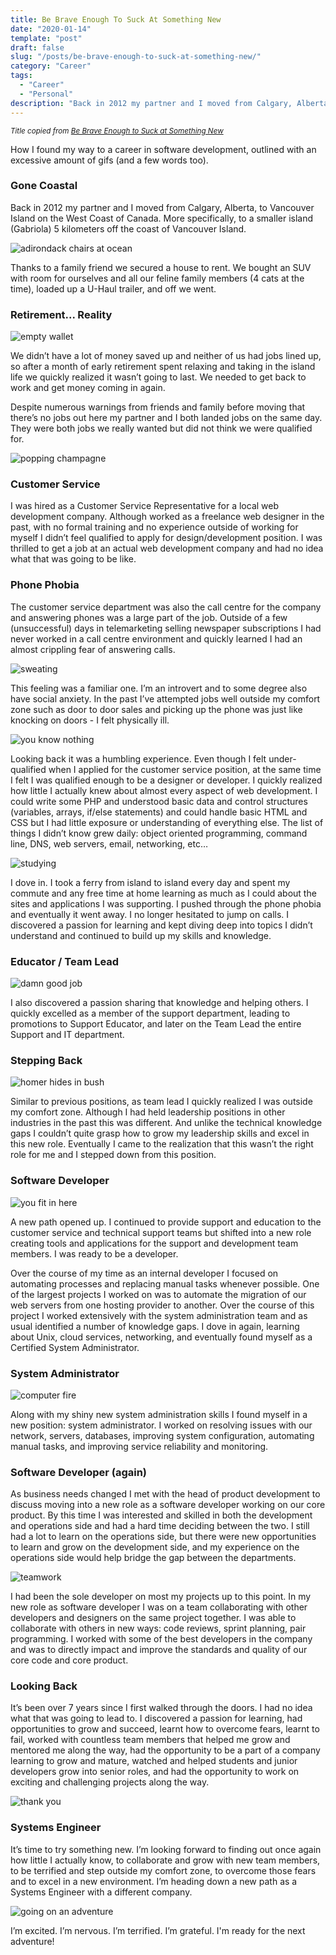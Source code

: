 ```yaml
---
title: Be Brave Enough To Suck At Something New
date: "2020-01-14"
template: "post"
draft: false
slug: "/posts/be-brave-enough-to-suck-at-something-new/"
category: "Career"
tags:
  - "Career"
  - "Personal"
description: "Back in 2012 my partner and I moved from Calgary, Alberta, to Vancouver Island on the West Coast of Canada. More specifically, to a smaller island (Gabriola) 5 kilometers off the coast of Vancouver Island. "
---
```


<small>_Title copied from [Be Brave Enough to Suck at Something New](https://medium.com/lifes-funny/be-brave-enough-to-suck-at-something-new-64caba709889)_</small>

How I found my way to a career in software development, outlined with an excessive amount of gifs (and a few words too).

### Gone Coastal

Back in 2012 my partner and I moved from Calgary, Alberta, to Vancouver Island on the West Coast of Canada. More specifically, to a smaller island (Gabriola) 5 kilometers off the coast of Vancouver Island. 

![adirondack chairs at ocean](https://media.giphy.com/media/ZcFbW9U4fuHKM/giphy.gif)

Thanks to a family friend we secured a house to rent. We bought an SUV with room for ourselves and all our feline family members (4 cats at the time), loaded up a U-Haul trailer, and off we went.

### Retirement... Reality

![empty wallet](https://media.giphy.com/media/3orifdO6eKr9YBdOBq/giphy.gif)

We didn’t have a lot of money saved up and neither of us had jobs lined up, so after a month of early retirement spent relaxing and taking in the island life we quickly realized it wasn’t going to last. We needed to get back to work and get money coming in again.

Despite numerous warnings from friends and family before moving that there’s no jobs out here my partner and I both landed jobs on the same day. They were both jobs we really wanted but did not think we were qualified for.

![popping champagne](https://media.giphy.com/media/rjkJD1v80CjYs/giphy.gif)

### Customer Service

I was hired as a Customer Service Representative for a local web development company. Although worked as a freelance web designer in the past, with no formal training and no experience outside of working for myself I didn’t feel qualified to apply for design/development position. I was thrilled to get a job at an actual web development company and had no idea what that was going to be like.

### Phone Phobia
The customer service department was also the call centre for the company and answering phones was a large part of the job. Outside of a few (unsuccessful) days in telemarketing selling newspaper subscriptions I had never worked in a call centre environment and quickly learned I had an almost crippling fear of answering calls. 

![sweating](https://media.giphy.com/media/F63tkH0bcV63m/giphy.gif)

This feeling was a familiar one. I’m an introvert and to some degree also have social anxiety. In the past I’ve attempted jobs well outside my comfort zone such as door to door sales and picking up the phone was just like knocking on doors - I felt physically ill.

![you know nothing](https://media.giphy.com/media/KEPQfFa3CtzCE/giphy.gif)

Looking back it was a humbling experience. Even though I felt under-qualified when I applied for the customer service position, at the same time I felt I was qualified enough to be a designer or developer. I quickly realized how little I actually knew about almost every aspect of web development. I could write some PHP and understood basic data and control structures (variables, arrays, if/else statements) and could handle basic HTML and CSS but I had little exposure or understanding of everything else. The list of things I didn’t know grew daily: object oriented programming, command line, DNS, web servers, email, networking, etc…

![studying](https://media.giphy.com/media/N7AOIqqUpjXUc/giphy.gif)

I dove in. I took a ferry from island to island every day and spent my commute and any free time at home learning as much as I could about the sites and applications I was supporting. I pushed through the phone phobia and eventually it went away. I no longer hesitated to jump on calls. I discovered a passion for learning and kept diving deep into topics I didn’t understand and continued to build up my skills and knowledge. 

### Educator / Team Lead
![damn good job](https://media.giphy.com/media/RTzd8Kt4glWNy/giphy.gif)

I also discovered a passion sharing that knowledge and helping others. I quickly excelled as a member of the support department, leading to promotions to Support Educator, and later on the Team Lead the entire Support and IT department. 

### Stepping Back

![homer hides in bush](https://media.giphy.com/media/jUwpNzg9IcyrK/giphy.gif)

Similar to previous positions, as team lead I quickly realized I was outside my comfort zone. Although I had held leadership positions in other industries in the past this was different. And unlike the technical knowledge gaps I couldn’t quite grasp how to grow my leadership skills and excel in this new role. Eventually I came to the realization that this wasn’t the right role for me and I stepped down from this position.

### Software Developer
![you fit in here](https://media.giphy.com/media/l4JzfNvdNGPRjyt9u/giphy.gif)

A new path opened up. I continued to provide support and education to the customer service and technical support teams but shifted into a new role creating tools and applications for the support and development team members. I was ready to be a developer. 

Over the course of my time as an internal developer I focused on automating processes and replacing manual tasks whenever possible. One of the largest projects I worked on was to automate the migration of our web servers from one hosting provider to another. Over the course of this project I worked extensively with the system administration team and as usual identified a number of knowledge gaps. I dove in again, learning about Unix, cloud services, networking, and eventually found myself as a Certified System Administrator.

### System Administrator

![computer fire](https://media.giphy.com/media/QZkpIdieotn3i/giphy.gif)

Along with my shiny new system administration skills I found myself in a new position: system administrator. I worked on resolving issues with our network, servers, databases, improving system configuration, automating manual tasks, and improving service reliability and monitoring.

### Software Developer (again)

As business needs changed I met with the head of product development to discuss moving into a new role as a software developer working on our core product. By this time I was interested and skilled in both the development and operations side and had a hard time deciding between the two. I still had a lot to learn on the operations side, but there were new opportunities to learn and grow on the development side, and my experience on the operations side would help bridge the gap between the departments.

![teamwork](https://media.giphy.com/media/dSetNZo2AJfptAk9hp/giphy.gif)

I had been the sole developer on most my projects up to this point. In my new role as software developer I was on a team collaborating with other developers and designers on the same project together. I was able to collaborate with others in new ways: code reviews, sprint planning, pair programming. I worked with some of the best developers in the company and was to directly impact and improve the standards and quality of our core code and core product.

### Looking Back

It’s been over 7 years since I first walked through the doors. I had no idea what that was going to lead to. I discovered a passion for learning, had opportunities to grow and succeed, learnt how to overcome fears, learnt to fail, worked with countless team members that helped me grow and mentored me along the way, had the opportunity to be a part of a company learning to grow and mature, watched and helped students and junior developers grow into senior roles, and had the opportunity to work on exciting and challenging projects along the way.

![thank you](https://media.giphy.com/media/IcGkqdUmYLFGE/giphy.gif)

### Systems Engineer

It’s time to try something new. I’m looking forward to finding out once again how little I actually know, to collaborate and grow with new team members, to be terrified and step outside my comfort zone, to overcome those fears and to excel in a new environment. I’m heading down a new path as a Systems Engineer with a different company. 

![going on an adventure](https://media.giphy.com/media/HVr4gFHYIqeti/giphy.gif)

I’m excited. I’m nervous. I’m terrified. I’m grateful. I'm ready for the next adventure!
